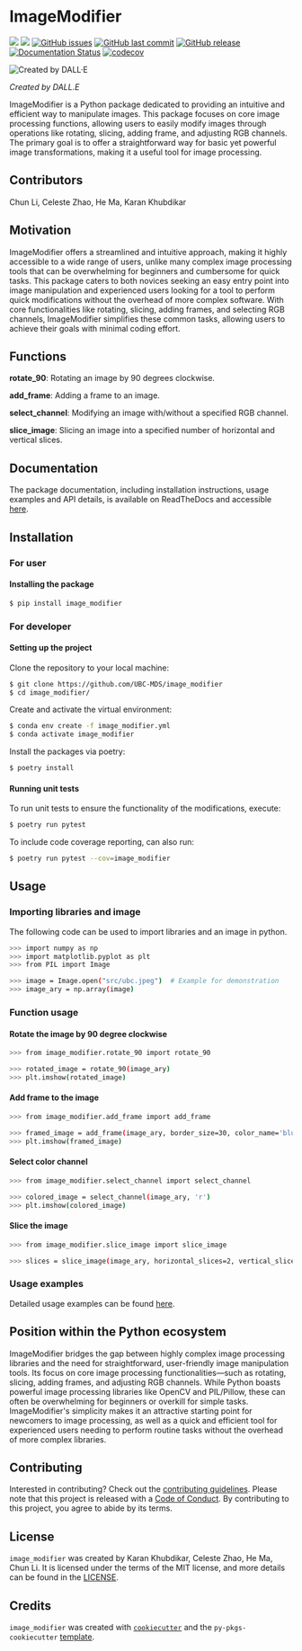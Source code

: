 # ImageModifier

[![](https://img.shields.io/badge/language-Python-blue.svg)](https://www.python.org/downloads/release/python-360/)
[![](https://img.shields.io/badge/License-MIT-green.svg)](https://opensource.org/licenses/MIT)
[![GitHub issues](https://img.shields.io/github/issues/UBC-MDS/image_modifier.svg)](https://github.com/UBC-MDS/image_modifier/issues)
[![GitHub last commit](https://img.shields.io/github/last-commit/UBC-MDS/image_modifier.svg)](https://github.com/UBC-MDS/image_modifier/commits/main)
[![GitHub release](https://img.shields.io/github/release/UBC-MDS/image_modifier.svg)](https://github.com/UBC-MDS/image_modifier/releases)
[![Documentation Status](https://readthedocs.org/projects/image-modifier/badge/?version=latest)](https://image-modifier.readthedocs.io/en/latest/?badge=latest)
[![codecov](https://codecov.io/gh/UBC-MDS/image_modifier/graph/badge.svg?token=Je2mYFYCUP)](https://codecov.io/gh/UBC-MDS/image_modifier)

![Created by DALL·E](https://raw.githubusercontent.com/UBC-MDS/image_modifier/main/docs/logo.png)

*Created by DALL.E*

ImageModifier is a Python package dedicated to providing an intuitive and efficient way to manipulate images. This package focuses on core image processing functions, allowing users to easily modify images through operations like rotating, slicing, adding frame, and adjusting RGB channels. The primary goal is to offer a straightforward way for basic yet powerful image transformations, making it a useful tool for image processing.

## Contributors

Chun Li, Celeste Zhao, He Ma, Karan Khubdikar

## Motivation

ImageModifier offers a streamlined and intuitive approach, making it highly accessible to a wide range of users, unlike many complex image processing tools that can be overwhelming for beginners and cumbersome for quick tasks. This package caters to both novices seeking an easy entry point into image manipulation and experienced users looking for a tool to perform quick modifications without the overhead of more complex software. With core functionalities like rotating, slicing, adding frames, and selecting RGB channels, ImageModifier simplifies these common tasks, allowing users to achieve their goals with minimal coding effort.

## Functions

**rotate_90**: Rotating an image by 90 degrees clockwise.

**add_frame**: Adding a frame to an image.

**select_channel**: Modifying an image with/without a specified RGB channel.

**slice_image**: Slicing an image into a specified number of horizontal and vertical slices.


## Documentation

The package documentation, including installation instructions, usage examples and API details, is available on ReadTheDocs and accessible [here](https://image-modifier.readthedocs.io/en/latest).


## Installation

### For user

#### Installing the package

```bash
$ pip install image_modifier
```

### For developer

#### Setting up the project

Clone the repository to your local machine:

```bash
$ git clone https://github.com/UBC-MDS/image_modifier
$ cd image_modifier/
```

Create and activate the virtual environment:

```bash
$ conda env create -f image_modifier.yml
$ conda activate image_modifier
```

Install the packages via poetry:

```bash
$ poetry install
```

#### Running unit tests

To run unit tests to ensure the functionality of the modifications, execute:

```bash
$ poetry run pytest
```

To include code coverage reporting, can also run:

```bash
$ poetry run pytest --cov=image_modifier
```

## Usage

### **Importing libraries and image**

The following code can be used to import libraries and an image in python.

```bash
>>> import numpy as np
>>> import matplotlib.pyplot as plt
>>> from PIL import Image

>>> image = Image.open("src/ubc.jpeg")  # Example for demonstration
>>> image_ary = np.array(image)
```

### **Function usage**

#### **Rotate the image by 90 degree clockwise**

```bash
>>> from image_modifier.rotate_90 import rotate_90

>>> rotated_image = rotate_90(image_ary)
>>> plt.imshow(rotated_image)
```

#### **Add frame to the image**

```bash
>>> from image_modifier.add_frame import add_frame

>>> framed_image = add_frame(image_ary, border_size=30, color_name='blue', overlay=True)
>>> plt.imshow(framed_image)
```

#### **Select color channel**

```bash
>>> from image_modifier.select_channel import select_channel

>>> colored_image = select_channel(image_ary, 'r')
>>> plt.imshow(colored_image)
```

#### **Slice the image**

```bash
>>> from image_modifier.slice_image import slice_image

>>> slices = slice_image(image_ary, horizontal_slices=2, vertical_slices=2)
```

### **Usage examples**

Detailed usage examples can be found [here](https://image-modifier.readthedocs.io/en/latest/example.html).


## Position within the Python ecosystem

ImageModifier bridges the gap between highly complex image processing libraries and the need for straightforward, user-friendly image manipulation tools. Its focus on core image processing functionalities—such as rotating, slicing, adding frames, and adjusting RGB channels. While Python boasts powerful image processing libraries like OpenCV and PIL/Pillow, these can often be overwhelming for beginners or overkill for simple tasks. ImageModifier's simplicity makes it an attractive starting point for newcomers to image processing, as well as a quick and efficient tool for experienced users needing to perform routine tasks without the overhead of more complex libraries.

## Contributing

Interested in contributing? Check out the [contributing guidelines](CONTRIBUTING.md). Please note that this project is released with a [Code of Conduct](CONDUCT.md). By contributing to this project, you agree to abide by its terms.

## License

`image_modifier` was created by Karan Khubdikar, Celeste Zhao, He Ma, Chun Li. It is licensed under the terms of the MIT license, and more details can be found in the [LICENSE](LICENSE).

## Credits

`image_modifier` was created with [`cookiecutter`](https://cookiecutter.readthedocs.io/en/latest/) and the `py-pkgs-cookiecutter` [template](https://github.com/py-pkgs/py-pkgs-cookiecutter).
